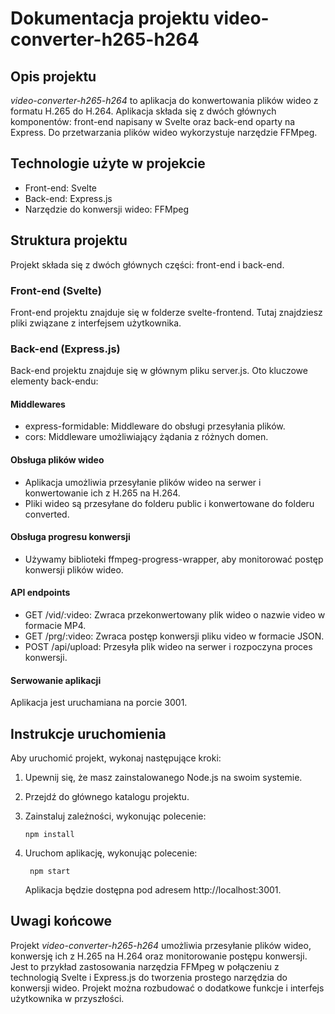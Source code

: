 # Dokumentacja projektu video-converter-h265-h264

## Opis projektu

*video-converter-h265-h264* to aplikacja do konwertowania plików wideo z formatu H.265 do H.264. Aplikacja składa się z dwóch głównych komponentów: front-end napisany w Svelte oraz back-end oparty na Express. Do przetwarzania plików wideo wykorzystuje narzędzie FFMpeg.

## Technologie użyte w projekcie

- Front-end: Svelte
- Back-end: Express.js
- Narzędzie do konwersji wideo: FFMpeg

## Struktura projektu

Projekt składa się z dwóch głównych części: front-end i back-end.

### Front-end (Svelte)

Front-end projektu znajduje się w folderze svelte-frontend. Tutaj znajdziesz pliki związane z interfejsem użytkownika.

### Back-end (Express.js)

Back-end projektu znajduje się w głównym pliku server.js. Oto kluczowe elementy back-endu:

#### Middlewares

- express-formidable: Middleware do obsługi przesyłania plików.
- cors: Middleware umożliwiający żądania z różnych domen.

#### Obsługa plików wideo

- Aplikacja umożliwia przesyłanie plików wideo na serwer i konwertowanie ich z H.265 na H.264.
- Pliki wideo są przesyłane do folderu public i konwertowane do folderu converted.

#### Obsługa progresu konwersji

- Używamy biblioteki ffmpeg-progress-wrapper, aby monitorować postęp konwersji plików wideo.

#### API endpoints

- GET /vid/:video: Zwraca przekonwertowany plik wideo o nazwie video w formacie MP4.
- GET /prg/:video: Zwraca postęp konwersji pliku video w formacie JSON.
- POST /api/upload: Przesyła plik wideo na serwer i rozpoczyna proces konwersji.

#### Serwowanie aplikacji

Aplikacja jest uruchamiana na porcie 3001.

## Instrukcje uruchomienia

Aby uruchomić projekt, wykonaj następujące kroki:

1. Upewnij się, że masz zainstalowanego Node.js na swoim systemie.

2. Przejdź do głównego katalogu projektu.

3. Zainstaluj zależności, wykonując polecenie:

   ```
   npm install
   ```
   

4. Uruchom aplikację, wykonując polecenie:

   ```
    npm start
   ```
   

   Aplikacja będzie dostępna pod adresem http://localhost:3001.

## Uwagi końcowe

Projekt *video-converter-h265-h264* umożliwia przesyłanie plików wideo, konwersję ich z H.265 na H.264 oraz monitorowanie postępu konwersji. Jest to przykład zastosowania narzędzia FFMpeg w połączeniu z technologią Svelte i Express.js do tworzenia prostego narzędzia do konwersji wideo. Projekt można rozbudować o dodatkowe funkcje i interfejs użytkownika w przyszłości.